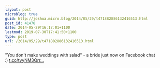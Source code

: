 ```yaml
---
layout: post
microblog: true
guid: http://joshua.micro.blog/2014/05/29/t471882886132416513.html
post_id: 41478
date: 2014-05-29T16:17:01+1100
lastmod: 2019-07-30T17:41:50+1100
type: post
url: /2014/05/29/t471882886132416513.html
---
```

"You don't make weddings with salad" - a bride just now on Facebook chat :) [t.co/tyyNM3Qrr...](http://t.co/tyyNM3QrrS)

